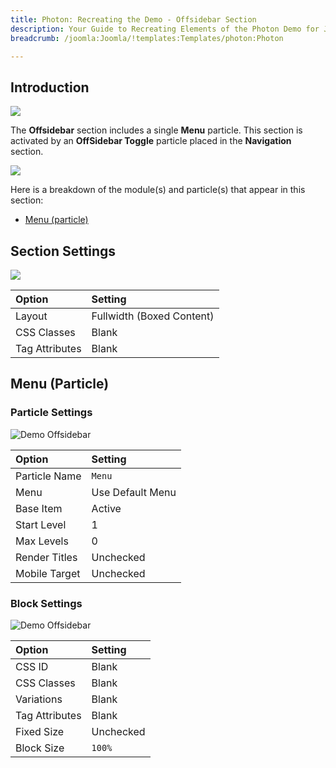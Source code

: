 ```yaml
---
title: Photon: Recreating the Demo - Offsidebar Section
description: Your Guide to Recreating Elements of the Photon Demo for Joomla
breadcrumb: /joomla:Joomla/!templates:Templates/photon:Photon

---
```


## Introduction

![](assets/offsidebar.jpeg)

The **Offsidebar** section includes a single **Menu** particle. This section is activated by an **OffSidebar Toggle** particle placed in the **Navigation** section.

![](assets/home_offsidebar.jpeg)

Here is a breakdown of the module(s) and particle(s) that appear in this section:

* [Menu (particle)](#menu-(particle))

## Section Settings

![](assets/demo_offsidebar_settings.jpeg)

| Option           | Setting                   |
| :--------------- | :----------               |
| Layout           | Fullwidth (Boxed Content) |
| CSS Classes      | Blank                     |
| Tag Attributes   | Blank                     |

## Menu (Particle)

### Particle Settings

![Demo Offsidebar](demo_offsidebar_1.jpeg)

| Option        | Setting                               |
| :-----        | :-----                                |
| Particle Name | `Menu`                                |
| Menu          | Use Default Menu                      |
| Base Item     | Active                                |
| Start Level   | 1                                     |
| Max Levels    | 0                                     |
| Render Titles | Unchecked                             |
| Mobile Target | Unchecked                             |

### Block Settings

![Demo Offsidebar](demo_offsidebar_2.jpeg)

| Option         | Setting   |
| :-----         | :-----    |
| CSS ID         | Blank     |
| CSS Classes    | Blank     |
| Variations     | Blank     |
| Tag Attributes | Blank     |
| Fixed Size     | Unchecked |
| Block Size     | `100%`    |